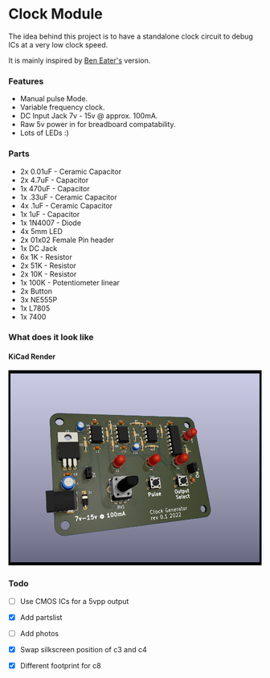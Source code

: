 
# Clock Module

The idea behind this project is to have a standalone clock circuit to debug ICs at a very low clock speed.

It is mainly inspired by [Ben Eater's](https://eater.net/8bit/clock) version.


 
### Features
- Manual pulse Mode.
- Variable frequency clock.
- DC Input Jack 7v - 15v @ approx. 100mA.
- Raw 5v power in for breadboard compatability.
- Lots of LEDs :)


### Parts
- 2x 0.01uF - Ceramic Capacitor
- 2x 4.7uF - Capacitor
- 1x 470uF - Capacitor
- 1x .33uF - Ceramic Capacitor
- 4x .1uF - Ceramic Capacitor
- 1x 1uF - Capacitor
- 1x 1N4007 - Diode
- 4x 5mm LED
- 2x 01x02 Female Pin header
- 1x DC Jack
- 6x 1K - Resistor
- 2x 51K - Resistor
- 2x 10K - Resistor
- 1x 100K - Potentiometer linear
- 2x Button
- 3x NE555P
- 1x L7805
- 1x 7400



### What does it look like
#### KiCad Render
![alt text](https://raw.githubusercontent.com/JopjeKnopje/clockmodule/main/pics/rev-0-1.png?raw=true)


### Todo
- [ ] Use CMOS ICs for a 5vpp output
- [x] Add partslist
- [ ] Add photos
- [x] Swap silkscreen position of c3 and c4 
- [x] Different footprint for c8

